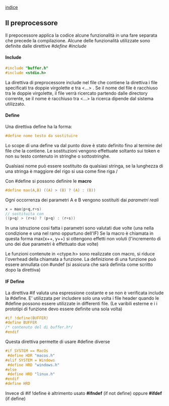 [indice](c.md)


## Il preprocessore

Il prepocessore applica la codice alcune funzionalità in una fare separata che precede la compilazione. 
Alcune delle funzionalità utilizzate sono definite dalle direttive *#define* *#include*

#### Include 

```C
#include "buffer.h"
#include <stdio.h>
```
La direttiva di preprocessore include nel file che contiene la direttiva i file specificati tra doppie virgolette e tra <...> . 
Se il nome del file è racchiuso tra le doppie virgolette, il file verrà ricercato partendo dalle directory corrente, 
se il nome è racchiuso tra <...> la ricerca dipende dal sistema utilizzato.

#### Define

Una direttiva define ha la forma:
```C
#define nome testo da sostituire
```
Lo scope di una define va dal punto dove è stato definito fino al termine del file che la contiene.
Le sostituzioni vengono effettuate soltanto sui token e non su testo contenuto in stringhe o sottostringhe.

Qualsiasi nome può essere sostituito da qualsiasi stringa, se la lunghezza di una stringa è maggiore del rigo si usa come fine riga /

Con #define si possono definire le **macro**
```C
#define max(A,B) ((A) > (B) ? (A) : (B))
```
Ogni occorrenza dei parametri A e B vengono sostituiti dai _parametri reali_
```C
x = max(p+q,r+s)
// sostituita con 
((p+q) > (r+s) ? (p+q) : (r+s))
```
In una istruzione cosi fatta i parametri sono valutati due volte (una nella condizione e una nel ramo oppurtuno dell'IF)
Se la macro è chiamata in questa forma max(x++, y++) si ottengono effetti non voluti (l'incremento di uno dei due parametri è effettuato due volte)

Le funzioni contenute in <ctype.h> sono realizzate con macro, si riduce l'overhead della chiamata a funzione.
La definizione di una  funzione può essere annullata con #undef (si assicura che sarà definita come scritto dopo la direttiva)

#### IF Define

La direttiva #if valuta una espressione costante e se non è verificata include la #define. E' utilizzata per includere solo una volta
i file header quando le #define possono essere utilizzate in differenti file. (Le varibili esterne 
e i i prototipi di funzione devo essere definite una sola volta)
```C
#if !define(BUFFER)
#define BUFFER
/* contenuto del di buffer.h*/
#endif
```
Questa direttiva permette di usare #define diverse
```C
#if SYSTEM == MacOs
 #define HDR "macos.h"
#elif SYSTEM = Windows
 #define HRD "windows.h"
#else 
 #define HRD "linux.h"
#endif
#define HRD
```
Invece di #if !define è altrimento usato __#ifndef__ (if not define) oppure __#ifdef__ (if define)


